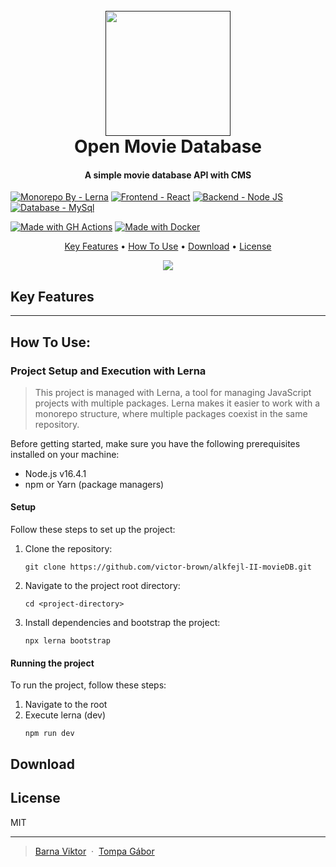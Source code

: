 <h1 align="center">
  <br>
  <a href=""><img src="https://fastly.picsum.photos/id/932/200/200.jpg?hmac=Qjhen49LkgtGGE52_mEJghx6A2xQoCVv1eTsAVG14-c" alt="" width="200"></a>
  <br>
    Open Movie Database 
  <br>
</h1>

<h4 align="center">A simple movie database API with CMS</h4>

[![Monorepo By - Lerna](https://img.shields.io/badge/Monorepo_By-Lerna-2ea44f?style=for-the-badge&logo=lerna)](https://lerna.js.org)
[![Frontend - React](https://img.shields.io/badge/Frontend-React-2ea44f?style=for-the-badge&logo=react)](https://react.dev)
[![Backend - Node JS](https://img.shields.io/badge/Backend-Node_JS-2ea44f?style=for-the-badge&logo=node.js)](https://nodejs.org/en)
[![Database - MySql](https://img.shields.io/badge/Database-MySql-2ea44f?style=for-the-badge&logo=mySql)](https://www.mysql.com)

[![Made with GH Actions](https://img.shields.io/badge/CI-GitHub_Actions-blue?logo=github-actions&logoColor=white)](https://github.com/features/actions "Go to GitHub Actions homepage")
[![Made with Docker](https://img.shields.io/badge/Made_with-Docker-blue?logo=docker&logoColor=white)](https://www.docker.com/ "Go to Docker homepage")

<p align="center">
  <a href="#key-features">Key Features</a> •
  <a href="#how-to-use">How To Use</a> •
  <a href="#download">Download</a> •
  <a href="#license">License</a>
</p>

<div align="center">
<img src="https://picsum.photos/400"/>
</div>

## Key Features

---

## How To Use:

### Project Setup and Execution with Lerna

> This project is managed with Lerna, a tool for managing JavaScript projects with multiple packages. Lerna makes it easier to work with a monorepo structure, where multiple packages coexist in the same repository.

Before getting started, make sure you have the following prerequisites installed on your machine:

- Node.js v16.4.1
- npm or Yarn (package managers)

#### **Setup**

Follow these steps to set up the project:

1. Clone the repository:

   ```shell
   git clone https://github.com/victor-brown/alkfejl-II-movieDB.git
   ```

1. Navigate to the project root directory:

   ```shell
   cd <project-directory>
   ```

1. Install dependencies and bootstrap the project:
   ```shell
   npx lerna bootstrap
   ```

#### **Running the project**

To run the project, follow these steps:

1. Navigate to the root
1. Execute lerna (dev)
   ```shell
   npm run dev
   ```

## Download

## License

MIT

---

> [Barna Viktor](mailto:) &nbsp;&middot;&nbsp; [Tompa Gábor](mailto:)
